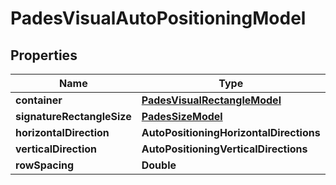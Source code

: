 

# PadesVisualAutoPositioningModel


## Properties

| Name | Type | Description | Notes |
|------------ | ------------- | ------------- | -------------|
|**container** | [**PadesVisualRectangleModel**](PadesVisualRectangleModel.md) |  |  |
|**signatureRectangleSize** | [**PadesSizeModel**](PadesSizeModel.md) |  |  |
|**horizontalDirection** | **AutoPositioningHorizontalDirections** |  |  [optional] |
|**verticalDirection** | **AutoPositioningVerticalDirections** |  |  [optional] |
|**rowSpacing** | **Double** |  |  [optional] |



